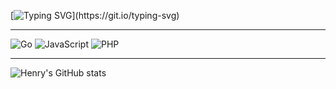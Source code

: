 [![Typing SVG](https://readme-typing-svg.demolab.com?font=Fira+Code&pause=1000&width=435&lines=Hi+welcome+to+my+github+page.)](https://git.io/typing-svg)

---

![Go](https://img.shields.io/badge/go-%2300ADD8.svg?style=for-the-badge&logo=go&logoColor=white)
![JavaScript](https://img.shields.io/badge/javascript-%23323330.svg?style=for-the-badge&logo=javascript&logoColor=%23F7DF1E)
![PHP](https://img.shields.io/badge/php-%23777BB4.svg?style=for-the-badge&logo=php&logoColor=white)

---

![Henry's GitHub stats](https://github-readme-stats.vercel.app/api?username=henry11996&show_icons=true&theme=dark#gh-dark-mode-only)
